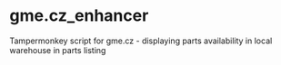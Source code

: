 # gme.cz_enhancer
Tampermonkey script for gme.cz - displaying parts availability in local warehouse in parts listing

